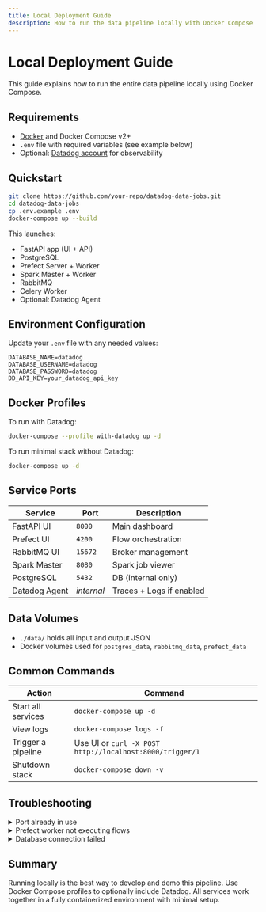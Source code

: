```yaml
---
title: Local Deployment Guide
description: How to run the data pipeline locally with Docker Compose
---
```


# Local Deployment Guide

This guide explains how to run the entire data pipeline locally using Docker Compose.

## Requirements

- [Docker](https://www.docker.com/) and Docker Compose v2+
- `.env` file with required variables (see example below)
- Optional: [Datadog account](https://www.datadoghq.com/) for observability

## Quickstart

```bash
git clone https://github.com/your-repo/datadog-data-jobs.git
cd datadog-data-jobs
cp .env.example .env
docker-compose up --build
```

This launches:

- FastAPI app (UI + API)
- PostgreSQL
- Prefect Server + Worker
- Spark Master + Worker
- RabbitMQ
- Celery Worker
- Optional: Datadog Agent

## Environment Configuration

Update your `.env` file with any needed values:

```env
DATABASE_NAME=datadog
DATABASE_USERNAME=datadog
DATABASE_PASSWORD=datadog
DD_API_KEY=your_datadog_api_key
```

## Docker Profiles

To run with Datadog:

```bash
docker-compose --profile with-datadog up -d
```

To run minimal stack without Datadog:

```bash
docker-compose up -d
```

## Service Ports

| Service       | Port       | Description              |
| ------------- | ---------- | ------------------------ |
| FastAPI UI    | `8000`     | Main dashboard           |
| Prefect UI    | `4200`     | Flow orchestration       |
| RabbitMQ UI   | `15672`    | Broker management        |
| Spark Master  | `8080`     | Spark job viewer         |
| PostgreSQL    | `5432`     | DB (internal only)       |
| Datadog Agent | _internal_ | Traces + Logs if enabled |

## Data Volumes

- `./data/` holds all input and output JSON
- Docker volumes used for `postgres_data`, `rabbitmq_data`, `prefect_data`

## Common Commands

| Action             | Command                                                  |
| ------------------ | -------------------------------------------------------- |
| Start all services | `docker-compose up -d`                                   |
| View logs          | `docker-compose logs -f`                                 |
| Trigger a pipeline | Use UI or `curl -X POST http://localhost:8000/trigger/1` |
| Shutdown stack     | `docker-compose down -v`                                 |

## Troubleshooting

<details>
<summary>Port already in use</summary>

Stop conflicting services or update the ports in `docker-compose.yml`

</details>

<details>
<summary>Prefect worker not executing flows</summary>

Make sure the worker container is running and connected to the default work queue.

</details>

<details>
<summary>Database connection failed</summary>

Ensure `db` service is healthy and environment variables match.

</details>

## Summary

Running locally is the best way to develop and demo this pipeline. Use Docker Compose profiles to optionally include Datadog. All services work together in a fully containerized environment with minimal setup.
